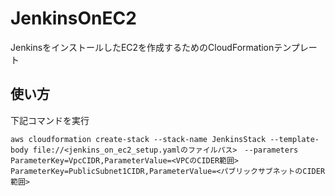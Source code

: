 # JenkinsOnEC2
JenkinsをインストールしたEC2を作成するためのCloudFormationテンプレート

## 使い方

下記コマンドを実行
```
aws cloudformation create-stack --stack-name JenkinsStack --template-body file://<jenkins_on_ec2_setup.yamlのファイルパス>　--parameters ParameterKey=VpcCIDR,ParameterValue=<VPCのCIDER範囲> ParameterKey=PublicSubnet1CIDR,ParameterValue=<パブリックサブネットのCIDER範囲>
```
